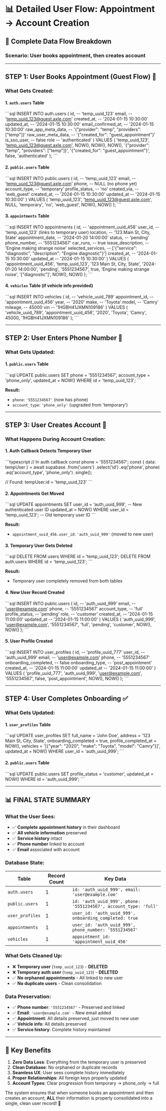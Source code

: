 # 📊 **Detailed User Flow: Appointment → Account Creation**

## 🎯 **Complete Data Flow Breakdown**

### **Scenario: User books appointment, then creates account**

---

## **STEP 1: User Books Appointment (Guest Flow)** 📝

### **What Gets Created:**

#### **1. `auth.users` Table**
\`\`\`sql
INSERT INTO auth.users (
  id,                    -- 'temp_uuid_123'
  email,                 -- 'temp_uuid_123@guest.axle.com'
  created_at,            -- '2024-01-15 10:30:00'
  updated_at,            -- '2024-01-15 10:30:00'
  email_confirmed_at,    -- '2024-01-15 10:30:00'
  raw_app_meta_data,     -- '{"provider": "temp", "providers": ["temp"]}'
  raw_user_meta_data,    -- '{"created_for": "guest_appointment"}'
  is_sso_user,           -- false
  role                   -- 'authenticated'
) VALUES (
  'temp_uuid_123',
  'temp_uuid_123@guest.axle.com',
  NOW(),
  NOW(),
  NOW(),
  '{"provider": "temp", "providers": ["temp"]}',
  '{"created_for": "guest_appointment"}',
  false,
  'authenticated'
);
\`\`\`

#### **2. `public.users` Table**
\`\`\`sql
INSERT INTO public.users (
  id,                    -- 'temp_uuid_123'
  email,                 -- 'temp_uuid_123@guest.axle.com'
  phone,                 -- NULL (no phone yet)
  account_type,          -- 'temporary'
  profile_status,        -- 'no'
  created_via,           -- 'web_guest'
  created_at,            -- '2024-01-15 10:30:00'
  updated_at             -- '2024-01-15 10:30:00'
) VALUES (
  'temp_uuid_123',
  'temp_uuid_123@guest.axle.com',
  NULL,
  'temporary',
  'no',
  'web_guest',
  NOW(),
  NOW()
);
\`\`\`

#### **3. `appointments` Table**
\`\`\`sql
INSERT INTO appointments (
  id,                    -- 'appointment_uuid_456'
  user_id,               -- 'temp_uuid_123' (links to temporary user)
  location,              -- '123 Main St, City, State'
  appointment_date,      -- '2024-01-20 14:00:00'
  status,                -- 'pending'
  phone_number,          -- '5551234567'
  car_runs,              -- true
  issue_description,     -- 'Engine making strange noise'
  selected_services,     -- ['{"service": "diagnostic", "description": "Engine diagnostic"}']
  created_at,            -- '2024-01-15 10:30:00'
  updated_at             -- '2024-01-15 10:30:00'
) VALUES (
  'appointment_uuid_456',
  'temp_uuid_123',
  '123 Main St, City, State',
  '2024-01-20 14:00:00',
  'pending',
  '5551234567',
  true,
  'Engine making strange noise',
  '["diagnostic"]',
  NOW(),
  NOW()
);
\`\`\`

#### **4. `vehicles` Table** (if vehicle info provided)
\`\`\`sql
INSERT INTO vehicles (
  id,                    -- 'vehicle_uuid_789'
  appointment_id,        -- 'appointment_uuid_456'
  year,                  -- '2020'
  make,                  -- 'Toyota'
  model,                 -- 'Camry'
  mileage,               -- 45000
  vin                    -- '1HGBH41JXMN109186'
) VALUES (
  'vehicle_uuid_789',
  'appointment_uuid_456',
  '2020',
  'Toyota',
  'Camry',
  45000,
  '1HGBH41JXMN109186'
);
\`\`\`

---

## **STEP 2: User Enters Phone Number** 📱

### **What Gets Updated:**

#### **1. `public.users` Table**
\`\`\`sql
UPDATE public.users 
SET 
  phone = '5551234567',
  account_type = 'phone_only',
  updated_at = NOW()
WHERE id = 'temp_uuid_123';
\`\`\`

**Result:**
- `phone`: `'5551234567'` (now has phone)
- `account_type`: `'phone_only'` (upgraded from 'temporary')

---

## **STEP 3: User Creates Account** 👤

### **What Happens During Account Creation:**

#### **1. Auth Callback Detects Temporary User**
\`\`\`typescript
// In auth callback
const phone = '5551234567';
const { data: tempUser } = await supabase
  .from('users')
  .select('id')
  .eq('phone', phone)
  .eq('account_type', 'phone_only')
  .single();

// Found: tempUser.id = 'temp_uuid_123'
\`\`\`

#### **2. Appointments Get Moved**
\`\`\`sql
UPDATE appointments 
SET 
  user_id = 'auth_uuid_999',  -- New authenticated user ID
  updated_at = NOW()
WHERE user_id = 'temp_uuid_123';  -- Old temporary user ID
\`\`\`

**Result:**
- `appointment_uuid_456.user_id`: `'auth_uuid_999'` (moved to new user)

#### **3. Temporary User Gets Deleted**
\`\`\`sql
DELETE FROM users WHERE id = 'temp_uuid_123';
DELETE FROM auth.users WHERE id = 'temp_uuid_123';
\`\`\`

**Result:**
- Temporary user completely removed from both tables

#### **4. New User Record Created**
\`\`\`sql
INSERT INTO public.users (
  id,                    -- 'auth_uuid_999'
  email,                 -- 'user@example.com'
  phone,                 -- '5551234567'
  account_type,          -- 'full'
  profile_status,        -- 'pending'
  role,                  -- 'customer'
  created_at,            -- '2024-01-15 11:00:00'
  updated_at             -- '2024-01-15 11:00:00'
) VALUES (
  'auth_uuid_999',
  'user@example.com',
  '5551234567',
  'full',
  'pending',
  'customer',
  NOW(),
  NOW()
);
\`\`\`

#### **5. User Profile Created**
\`\`\`sql
INSERT INTO user_profiles (
  id,                    -- 'profile_uuid_777'
  user_id,               -- 'auth_uuid_999'
  email,                 -- 'user@example.com'
  phone,                 -- '5551234567'
  onboarding_completed,  -- false
  onboarding_type,       -- 'post_appointment'
  created_at,            -- '2024-01-15 11:00:00'
  updated_at             -- '2024-01-15 11:00:00'
) VALUES (
  'profile_uuid_777',
  'auth_uuid_999',
  'user@example.com',
  '5551234567',
  false,
  'post_appointment',
  NOW(),
  NOW()
);
\`\`\`

---

## **STEP 4: User Completes Onboarding** ✅

### **What Gets Updated:**

#### **1. `user_profiles` Table**
\`\`\`sql
UPDATE user_profiles 
SET 
  full_name = 'John Doe',
  address = '123 Main St, City, State',
  onboarding_completed = true,
  profile_completed_at = NOW(),
  vehicles = '[{"year": "2020", "make": "Toyota", "model": "Camry"}]',
  updated_at = NOW()
WHERE user_id = 'auth_uuid_999';
\`\`\`

#### **2. `public.users` Table**
\`\`\`sql
UPDATE public.users 
SET 
  profile_status = 'customer',
  updated_at = NOW()
WHERE id = 'auth_uuid_999';
\`\`\`

---

## **📊 FINAL STATE SUMMARY**

### **What the User Sees:**
- ✅ **Complete appointment history** in their dashboard
- ✅ **All vehicle information** preserved
- ✅ **Service history** intact
- ✅ **Phone number** linked to account
- ✅ **Email** associated with account

### **Database State:**

| Table | Record Count | Key Data |
|-------|-------------|----------|
| `auth.users` | 1 | `id: 'auth_uuid_999', email: 'user@example.com'` |
| `public.users` | 1 | `id: 'auth_uuid_999', phone: '5551234567', account_type: 'full'` |
| `user_profiles` | 1 | `user_id: 'auth_uuid_999', onboarding_completed: true` |
| `appointments` | 1 | `user_id: 'auth_uuid_999', phone_number: '5551234567'` |
| `vehicles` | 1 | `appointment_id: 'appointment_uuid_456'` |

### **What Gets Cleaned Up:**
- ❌ **Temporary user** (`temp_uuid_123`) - **DELETED**
- ❌ **Temporary auth user** (`temp_uuid_123`) - **DELETED**
- ✅ **No orphaned appointments** - All linked to new user
- ✅ **No duplicate users** - Clean consolidation

### **Data Preservation:**
- ✅ **Phone number**: `'5551234567'` - Preserved and linked
- ✅ **Email**: `'user@example.com'` - New email added
- ✅ **Appointment**: All details preserved, just moved to new user
- ✅ **Vehicle info**: All details preserved
- ✅ **Service history**: Complete history maintained

---

## **🎯 Key Benefits**

1. **Zero Data Loss**: Everything from the temporary user is preserved
2. **Clean Database**: No orphaned or duplicate records
3. **Seamless UX**: User sees complete history immediately
4. **Proper Relationships**: All foreign keys properly updated
5. **Account Types**: Clear progression from temporary → phone_only → full

The system ensures that when someone books an appointment and then creates an account, **ALL** their information is properly consolidated into a single, clean user record! 🎉
